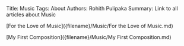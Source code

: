 Title: Music
Tags: About
Authors: Rohith Pulipaka
Summary: Link to all articles about Music

[For the Love of Music]({filename}/Music/For the Love of Music.md)

[My First Composition]({filename}/Music/My First Composition.md)